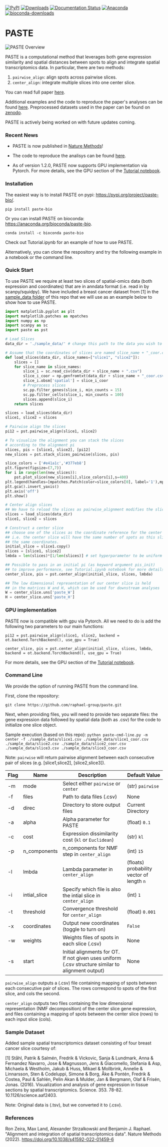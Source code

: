 [![PyPI](https://img.shields.io/pypi/v/paste-bio.svg)](https://pypi.org/project/paste-bio)
[![Downloads](https://pepy.tech/badge/paste-bio)](https://pepy.tech/project/paste-bio)
[![Documentation Status](https://readthedocs.org/projects/paste-bio/badge/?version=latest)](https://paste-bio.readthedocs.io/en/stable/?badge=stable)
[![Anaconda](https://anaconda.org/bioconda/paste-bio/badges/version.svg)](https://anaconda.org/bioconda/paste-bio/badges/version.svg)
[![bioconda-downloads](https://anaconda.org/bioconda/paste-bio/badges/downloads.svg)](https://anaconda.org/bioconda/paste-bio/badges/downloads.svg)

# PASTE

![PASTE Overview](https://github.com/raphael-group/paste/blob/main/docs/source/_static/images/paste_overview.png)

PASTE is a computational method that leverages both gene expression similarity and spatial distances between spots to align and integrate spatial transcriptomics data. In particular, there are two methods:
1. `pairwise_align`: align spots across pairwise slices.
2. `center_align`: integrate multiple slices into one center slice.

You can read full paper [here](https://www.nature.com/articles/s41592-022-01459-6). 

Additional examples and the code to reproduce the paper's analyses can be found [here](https://github.com/raphael-group/paste_reproducibility). Preprocessed datasets used in the paper can be found on [zenodo](https://doi.org/10.5281/zenodo.6334774).

PASTE is actively being worked on with future updates coming. 

### Recent News

* PASTE is now published in [Nature Methods](https://www.nature.com/articles/s41592-022-01459-6)!

* The code to reproduce the analisys can be found [here](https://github.com/raphael-group/paste_reproducibility).

* As of version 1.2.0, PASTE now supports GPU implementation via Pytorch. For more details, see the GPU section of the [Tutorial notebook](docs/source/notebooks/getting-started.ipynb).

### Installation

The easiest way is to install PASTE on pypi: https://pypi.org/project/paste-bio/. 

`pip install paste-bio` 

Or you can install PASTE on bioconda: https://anaconda.org/bioconda/paste-bio.

`conda install -c bioconda paste-bio`

Check out Tutorial.ipynb for an example of how to use PASTE.

Alternatively, you can clone the respository and try the following example in a
notebook or the command line. 

### Quick Start

To use PASTE we require at least two slices of spatial-omics data (both
expression and coordinates) that are in
anndata format (i.e. read in by scanpy/squidpy). We have included a breast
cancer dataset from [1] in the [sample_data folder](sample_data/) of this repo 
that we will use as an example below to show how to use PASTE.

```python
import matplotlib.pyplot as plt
import matplotlib.patches as mpatches
import numpy as np
import scanpy as sc
import paste as pst

# Load Slices
data_dir = './sample_data/' # change this path to the data you wish to analyze

# Assume that the coordinates of slices are named slice_name + "_coor.csv"
def load_slices(data_dir, slice_names=["slice1", "slice2"]):
    slices = []  
    for slice_name in slice_names:
        slice_i = sc.read_csv(data_dir + slice_name + ".csv")
        slice_i_coor = np.genfromtxt(data_dir + slice_name + "_coor.csv", delimiter = ',')
        slice_i.obsm['spatial'] = slice_i_coor
        # Preprocess slices
        sc.pp.filter_genes(slice_i, min_counts = 15)
        sc.pp.filter_cells(slice_i, min_counts = 100)
        slices.append(slice_i)
    return slices

slices = load_slices(data_dir)
slice1, slice2 = slices

# Pairwise align the slices
pi12 = pst.pairwise_align(slice1, slice2)

# To visualize the alignment you can stack the slices 
# according to the alignment pi
slices, pis = [slice1, slice2], [pi12]
new_slices = pst.stack_slices_pairwise(slices, pis)

slice_colors = ['#e41a1c','#377eb8']
plt.figure(figsize=(7,7))
for i in range(len(new_slices)):
    pst.plot_slice(new_slices[i],slice_colors[i],s=400)
plt.legend(handles=[mpatches.Patch(color=slice_colors[0], label='1'),mpatches.Patch(color=slice_colors[1], label='2')])
plt.gca().invert_yaxis()
plt.axis('off')
plt.show()

# Center align slices
## We have to reload the slices as pairwise_alignment modifies the slices.
slices = load_slices(data_dir)
slice1, slice2 = slices

# Construct a center slice
## choose one of the slices as the coordinate reference for the center slice,
## i.e. the center slice will have the same number of spots as this slice and
## the same coordinates.
initial_slice = slice1.copy()    
slices = [slice1, slice2]
lmbda = len(slices)*[1/len(slices)] # set hyperparameter to be uniform

## Possible to pass in an initial pi (as keyword argument pis_init) 
## to improve performance, see Tutorial.ipynb notebook for more details.
center_slice, pis = pst.center_align(initial_slice, slices, lmbda) 

## The low dimensional representation of our center slice is held 
## in the matrices W and H, which can be used for downstream analyses
W = center_slice.uns['paste_W']
H = center_slice.uns['paste_H']
```

### GPU implementation
PASTE now is compatible with gpu via Pytorch. All we need to do is add the following two parameters to our main functions:
```
pi12 = pst.pairwise_align(slice1, slice2, backend = ot.backend.TorchBackend(), use_gpu = True)

center_slice, pis = pst.center_align(initial_slice, slices, lmbda, backend = ot.backend.TorchBackend(), use_gpu = True) 
```
For more details, see the GPU section of the [Tutorial notebook](docs/source/notebooks/getting-started.ipynb).

### Command Line

We provide the option of running PASTE from the command line. 

First, clone the repository:

`git clone https://github.com/raphael-group/paste.git`

Next, when providing files, you will need to provide two separate files: the gene expression data followed by spatial data (both as .csv) for the code to initialize one slice object.

Sample execution (based on this repo): `python paste-cmd-line.py -m center -f ./sample_data/slice1.csv ./sample_data/slice1_coor.csv ./sample_data/slice2.csv ./sample_data/slice2_coor.csv ./sample_data/slice3.csv ./sample_data/slice3_coor.csv`

Note: `pairwise` will return pairwise alignment between each consecutive pair of slices (e.g. \[slice1,slice2\], \[slice2,slice3\]).

| Flag | Name | Description | Default Value |
| --- | --- | --- | --- |
| -m | mode | Select either `pairwise` or `center` | (str) `pairwise` |
| -f | files | Path to data files (.csv) | None |
| -d | direc | Directory to store output files | Current Directory |
| -a | alpha | Alpha parameter for PASTE | (float) `0.1` |
| -c | cost | Expression dissimilarity cost (`kl` or `Euclidean`) | (str) `kl` |
| -p | n_components | n_components for NMF step in `center_align` | (int) `15` |
| -l | lmbda | Lambda parameter in `center_align` | (floats) probability vector of length `n`  |
| -i | intial_slice | Specify which file is also the intial slice in `center_align` | (int) `1` |
| -t | threshold | Convergence threshold for `center_align` | (float) `0.001` |
| -x | coordinates | Output new coordinates (toggle to turn on) | `False` |
| -w | weights | Weights files of spots in each slice (.csv) | None |
| -s | start | Initial alignments for OT. If not given uses uniform (.csv structure similar to alignment output) | None |

`pairwise_align` outputs a (.csv) file containing mapping of spots between each consecutive pair of slices. The rows correspond to spots of the first slice, and cols the second.

`center_align` outputs two files containing the low dimensional representation (NMF decomposition) of the center slice gene expression, and files containing a mapping of spots between the center slice (rows) to each input slice (cols).

### Sample Dataset

Added sample spatial transcriptomics dataset consisting of four breast cancer slice courtesy of:

[1] Ståhl, Patrik & Salmén, Fredrik & Vickovic, Sanja & Lundmark, Anna & Fernandez Navarro, Jose & Magnusson, Jens & Giacomello, Stefania & Asp, Michaela & Westholm, Jakub & Huss, Mikael & Mollbrink, Annelie & Linnarsson, Sten & Codeluppi, Simone & Borg, Åke & Pontén, Fredrik & Costea, Paul & Sahlén, Pelin Akan & Mulder, Jan & Bergmann, Olaf & Frisén, Jonas. (2016). Visualization and analysis of gene expression in tissue sections by spatial transcriptomics. Science. 353. 78-82. 10.1126/science.aaf2403. 

Note: Original data is (.tsv), but we converted it to (.csv).

### References

Ron Zeira, Max Land, Alexander Strzalkowski and Benjamin J. Raphael. "Alignment and integration of spatial transcriptomics data". Nature Methods (2022). https://doi.org/10.1038/s41592-022-01459-6
